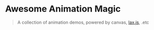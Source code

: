 # Awesome Animation Magic

> A collection of animation demos, powered by canvas, [lax.js](https://github.com/alexfoxy/lax.js), .etc
